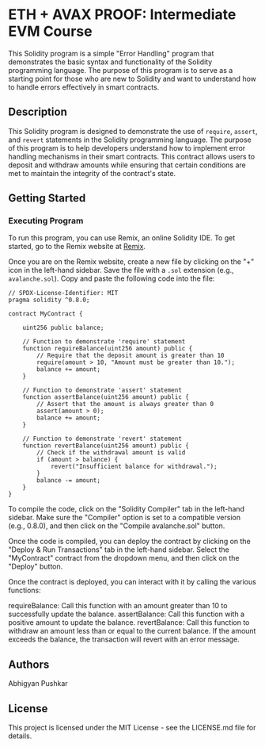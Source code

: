 # ETH + AVAX PROOF: Intermediate EVM Course

This Solidity program is a simple "Error Handling" program that demonstrates the basic syntax and functionality of the Solidity programming language. The purpose of this program is to serve as a starting point for those who are new to Solidity and want to understand how to handle errors effectively in smart contracts.

## Description
This Solidity program is designed to demonstrate the use of `require`, `assert`, and `revert` statements in the Solidity programming language. The purpose of this program is to help developers understand how to implement error handling mechanisms in their smart contracts. This contract allows users to deposit and withdraw amounts while ensuring that certain conditions are met to maintain the integrity of the contract's state.

## Getting Started

### Executing Program
To run this program, you can use Remix, an online Solidity IDE. To get started, go to the Remix website at [Remix](https://remix.ethereum.org/).

Once you are on the Remix website, create a new file by clicking on the "+" icon in the left-hand sidebar. Save the file with a `.sol` extension (e.g., `avalanche.sol`). Copy and paste the following code into the file:

```solidity
// SPDX-License-Identifier: MIT
pragma solidity ^0.8.0;

contract MyContract {
    
    uint256 public balance;
    
    // Function to demonstrate 'require' statement
    function requireBalance(uint256 amount) public {
        // Require that the deposit amount is greater than 10
        require(amount > 10, "Amount must be greater than 10.");
        balance += amount;
    }
    
    // Function to demonstrate 'assert' statement
    function assertBalance(uint256 amount) public {
        // Assert that the amount is always greater than 0
        assert(amount > 0);
        balance += amount;
    }
    
    // Function to demonstrate 'revert' statement
    function revertBalance(uint256 amount) public {
        // Check if the withdrawal amount is valid
        if (amount > balance) {
            revert("Insufficient balance for withdrawal.");
        }
        balance -= amount;
    }
}
```

To compile the code, click on the "Solidity Compiler" tab in the left-hand sidebar. Make sure the "Compiler" option is set to a compatible version (e.g., 0.8.0), and then click on the "Compile avalanche.sol" button.

Once the code is compiled, you can deploy the contract by clicking on the "Deploy & Run Transactions" tab in the left-hand sidebar. Select the "MyContract" contract from the dropdown menu, and then click on the "Deploy" button.

Once the contract is deployed, you can interact with it by calling the various functions:

requireBalance: Call this function with an amount greater than 10 to successfully update the balance.
assertBalance: Call this function with a positive amount to update the balance.
revertBalance: Call this function to withdraw an amount less than or equal to the current balance. If the amount exceeds the balance, the transaction will revert with an error message.

## Authors
Abhigyan Pushkar

## License
This project is licensed under the MIT License - see the LICENSE.md file for details.
